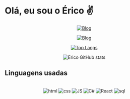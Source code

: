 # Olá, eu sou o Érico ✌️
<div align='center'>

<div align ='center' display='inline'>
        
[![Blog](https://img.shields.io/badge/Gmail-D14836?style=for-the-badge&logo=gmail&logoColor=white)](ericoaugustosstj@gmail.com)

[![Blog](https://img.shields.io/badge/LinkedIn-0077B5?style=for-the-badge&logo=linkedin&logoColor=white)](https://www.linkedin.com/in/%C3%A9rico-augusto/)

</div>

[![Top Langs](https://github-readme-stats.vercel.app/api/top-langs/?username=Erico-AS&layout=compact)](https://github.com/Erico-AS/github-readme-stats)
        
![Erico GitHub stats](https://github-readme-stats.vercel.app/api?username=Erico-AS&show_icons=true&theme=dark)

</div>
<h2>Linguagens usadas</h2>

<div style='display: inline_block' align='center'><br/>
        <img align='center' alt='html' src='https://img.shields.io/badge/HTML5-E34F26?style=for-the-badge&logo=html5&logoColor=white'>
        <img align='center' alt='css' src='https://img.shields.io/badge/CSS3-1572B6?style=for-the-badge&logo=css3&logoColor=white'>
        <img align='center' alt='JS' src='https://img.shields.io/badge/javascript-yellow?style=for-the-badge&logo=javascript&logoColor=black&font-color=white'>
        <img align='center' alt='C#' src='https://img.shields.io/badge/C%23-purple?style=for-the-badge&logo=c-sharp&logoColor=white'>
        <img align='center' alt='React' src='https://img.shields.io/badge/React-3776AB?style=for-the-badge&logo=react&logoColor=white'>
    <img align='center' alt='sql' src='https://img.shields.io/badge/MySQL-00000F?style=for-the-badge&logo=mysql&logoColor=white'>
</div>
